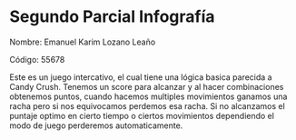 # Segundo Parcial Infografía

Nombre: Emanuel Karim Lozano Leaño

Código: 55678

Este es un juego intercativo, el cual tiene una lógica basica parecida a Candy Crush.
Tenemos un score para alcanzar y al hacer combinaciones obtenemos puntos, cuando hacemos 
multiples movimientos ganamos una racha pero si nos equivocamos perdemos esa racha.
Si no alcanzamos el puntaje optimo en cierto tiempo o ciertos movimientos dependiendo el 
modo de juego perderemos automaticamente.

